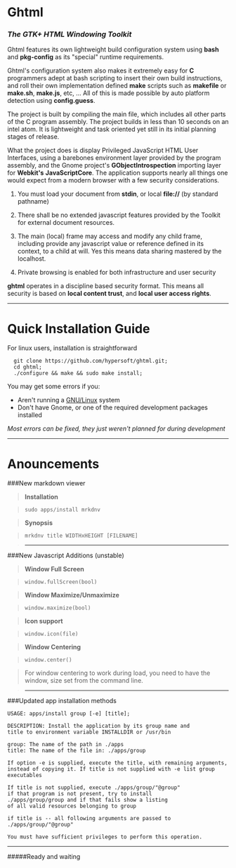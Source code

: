 <markdown title="Ghtml - README" theme=hypersoft />

Ghtml
=====

### *The GTK+ HTML Windowing Toolkit*

Ghtml features its own lightweight build configuration system using **bash** and 
**pkg-config** as its "special" runtime requirements.

Ghtml's configuration system also makes it extremely easy for **C** programmers 
adept at bash scripting to insert their own build instructions, and roll their 
own implementation defined **make** scripts such as **makefile** or **make.sh**,
**make.js**, etc, ... All of this is made possible by auto platform detection 
using **config.guess**.

The project is built by compiling the main file, which includes all other parts 
of the C program assembly. The project builds in less than 10 seconds on an 
intel atom. It is lightweight and task oriented yet still in its initial 
planning stages of release.

What the project does is display Privileged JavaScript HTML User Interfaces,
using a barebones environment layer provided by the program assembly, and the 
Gnome project's **GObjectIntrospection** importing layer for **Webkit's** 
**JavaScriptCore**. The application supports nearly all things one would expect 
from a modern browser with a few security considerations.

 1. You must load your document from **stdin**, or local **file://** 
	(by standard pathname)

 2. There shall be no extended javascript features provided by the Toolkit for 
	external document resources.

 3. The main (local) frame may access and modify any child frame, including 
	provide any javascript value or reference defined in its context, to a 
	child at will. Yes this means data sharing mastered by the localhost.

 4. Private browsing is enabled for both infrastructure and user security

**ghtml** operates in a discipline based security format. This means all 
security is based on **local content trust**, and **local user access rights**.

***
Quick Installation Guide
=====

For linux users, installation is straightforward

	  git clone https://github.com/hypersoft/ghtml.git;
	  cd ghtml;
	  ./configure && make && sudo make install;


You may get some errors if you:

* Aren't running a [GNU/Linux](http://www.gnu.org/gnu/linux-and-gnu.html) system
* Don't have Gnome, or one of the required development packages installed
  

*<note>Most errors can be fixed, they just weren't planned for during development</note>*

***
Anouncements
============

###New markdown viewer

>	**Installation**

>	`sudo apps/install mrkdnv`

>	**Synopsis**

>	`mrkdnv title WIDTHxHEIGHT [FILENAME]`

>	<hr>

###New Javascript Additions <note>(unstable)</note>

>	**Window Full Screen**
  
>	`window.fullScreen(bool)`

>	**Window Maximize/Unmaximize**

>	`window.maximize(bool)`

>	**Icon support**

>	`window.icon(file)`

>	**Window Centering**

>	`window.center()`

>	<note>For window centering to work during load, you need to have the window, size set from the command line.</note>

>	<hr>

###Updated app installation methods

	USAGE: apps/install group [-e] [title];
	  
	DESCRIPTION: Install the application by its group name and
	title to environment variable INSTALLDIR or /usr/bin
	  
	group: The name of the path in ./apps
	title: The name of the file in: ./apps/group
	  
	If option -e is supplied, execute the title, with remaining arguments,
	instead of copying it. If title is not supplied with -e list group executables
	  
	If title is not supplied, execute ./apps/group/"@group"
	if that program is not present, try to install
	./apps/group/group and if that fails show a listing
	of all valid resources belonging to group
	  
	if title is -- all following arguments are passed to
	./apps/group/"@group"
	  
	You must have sufficient privileges to perform this operation.

<hr>
#####Ready and waiting

